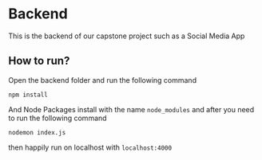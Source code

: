 # Backend
This is the backend of our capstone project such as a Social Media App

## How to run?

Open the backend folder and run the following command

```
npm install
```
And Node Packages install with the name `node_modules` and after you need to run the following command
```
nodemon index.js
```
then happily run on localhost with 
`localhost:4000`